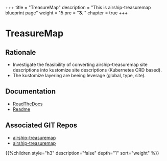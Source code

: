 +++
title = "TreasureMap"
description = "This is airship-treasuremap blueprint page"
weight = 15
pre = "<b>3. </b>"
chapter = true
+++

# TreasureMap

## Rationale

- Investigate the feasibility of converting airship-treasuremap site descriptions
  into kustomize site descriptions (Kubernetes CRD based).
- The kustomize layering are beeing leverage (global, type, site).

## Documentation

- [ReadTheDocs](https://airshipit.readthedocs.io/projects/treasuremap/en/latest/)
- [Readme](https://github.com/keleustes/airship-treasuremap/blob/master/README.md)

## Associated GIT Repos

- [airship-treasuremap](https://github.com/keleustes/airship-treasuremap)
- [airship-treasuremap](https://github.com/airshipit/treasuremap)

<!--more-->

{{%children style="h3" description="false" depth="1" sort="weight" %}}
